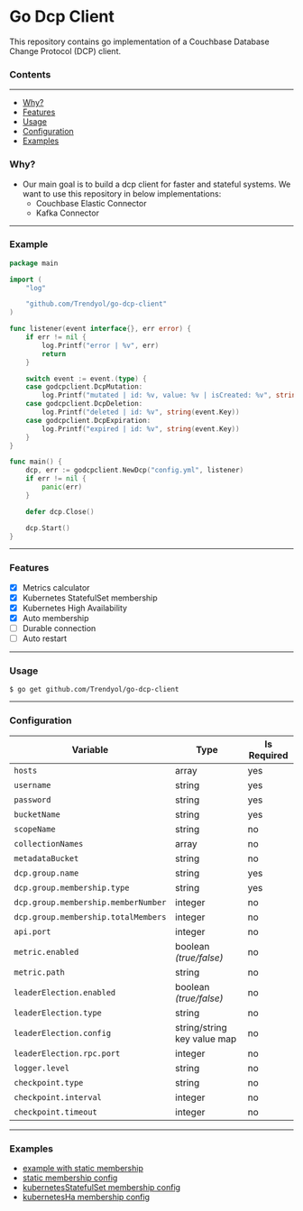 # Go Dcp Client

This repository contains go implementation of a Couchbase Database Change Protocol (DCP) client.

### Contents
---

* [Why?](#why)
* [Features](#features)
* [Usage](#usage)
* [Configuration](#configuration)
* [Examples](#examples)

### Why?

+ Our main goal is to build a dcp client for faster and stateful systems. We want to use this repository in below
  implementations:
    + Couchbase Elastic Connector
    + Kafka Connector

---

### Example

```go
package main

import (
	"log"

	"github.com/Trendyol/go-dcp-client"
)

func listener(event interface{}, err error) {
	if err != nil {
		log.Printf("error | %v", err)
		return
	}

	switch event := event.(type) {
	case godcpclient.DcpMutation:
		log.Printf("mutated | id: %v, value: %v | isCreated: %v", string(event.Key), string(event.Value), event.IsCreated())
	case godcpclient.DcpDeletion:
		log.Printf("deleted | id: %v", string(event.Key))
	case godcpclient.DcpExpiration:
		log.Printf("expired | id: %v", string(event.Key))
	}
}

func main() {
	dcp, err := godcpclient.NewDcp("config.yml", listener)
	if err != nil {
		panic(err)
	}

	defer dcp.Close()

	dcp.Start()
}
```

---

### Features

- [X] Metrics calculator
- [X] Kubernetes StatefulSet membership
- [X] Kubernetes High Availability
- [X] Auto membership
- [ ] Durable connection
- [ ] Auto restart

---

### Usage

```
$ go get github.com/Trendyol/go-dcp-client

```

---

### Configuration

| Variable                            | Type                        | Is Required |
|-------------------------------------|-----------------------------|-------------|
| `hosts`                             | array                       | yes         |
| `username`                          | string                      | yes         |
| `password`                          | string                      | yes         |
| `bucketName`                        | string                      | yes         |
| `scopeName`                         | string                      | no          |
| `collectionNames`                   | array                       | no          |
| `metadataBucket`                    | string                      | no          |
| `dcp.group.name`                    | string                      | yes         |
| `dcp.group.membership.type`         | string                      | yes         |
| `dcp.group.membership.memberNumber` | integer                     | no          |
| `dcp.group.membership.totalMembers` | integer                     | no          |
| `api.port`                          | integer                     | no          |
| `metric.enabled`                    | boolean *(true/false)*      | no          |
| `metric.path`                       | string                      | no          |
| `leaderElection.enabled`            | boolean *(true/false)*      | no          |
| `leaderElection.type`               | string                      | no          |
| `leaderElection.config`             | string/string key value map | no          |
| `leaderElection.rpc.port`           | integer                     | no          |
| `logger.level`                      | string                      | no          |
| `checkpoint.type`                   | string                      | no          |
| `checkpoint.interval`               | integer                     | no          |
| `checkpoint.timeout`                | integer                     | no          |

---

### Examples

- [example with static membership](example/main.go)
- [static membership config](example/config.yml)
- [kubernetesStatefulSet membership config](example/config_k8s_stateful_set.yml)
- [kubernetesHa membership config](example/config_k8s_leader_election.yml)
